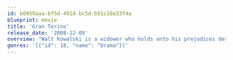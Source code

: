 ```yaml
---
id: b0959aaa-bf5d-491d-bc5d-b51c18e33f4a
blueprint: movie
title: 'Gran Torino'
release_date: '2008-12-09'
overview: "Walt Kowalski is a widower who holds onto his prejudices despite the changes in his Michigan neighborhood and the world around him. Kowalski is a grumpy, tough-minded, unhappy old man who can't get along with either his kids or his neighbors. He is a Korean War veteran whose prize possession is a 1972 Gran Torino he keeps in mint condition. When his neighbor Thao, a young Hmong teenager under pressure from his gang member cousin, tries to steal his Gran Torino, Kowalski sets out to reform the youth. Drawn against his will into the life of Thao's family, Kowalski is soon taking steps to protect them from the gangs that infest their neighborhood."
genres: '[{"id": 18, "name": "Drama"}]'
---
```

